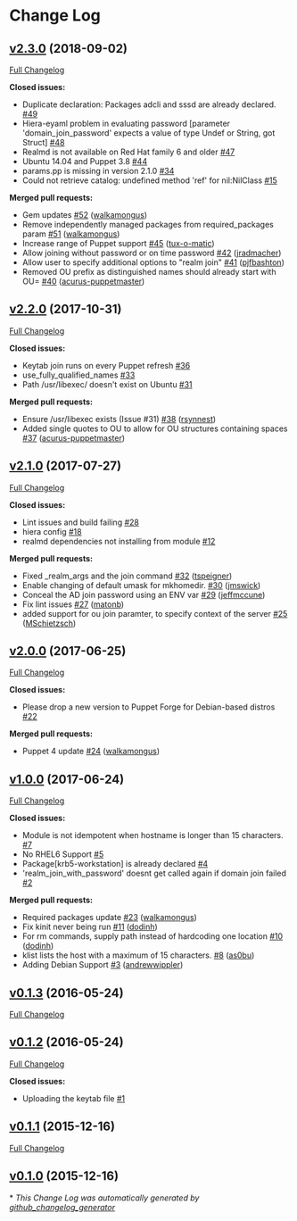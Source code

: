 # Change Log

## [v2.3.0](https://github.com/walkamongus/realmd/tree/v2.3.0) (2018-09-02)
[Full Changelog](https://github.com/walkamongus/realmd/compare/v2.2.0...v2.3.0)

**Closed issues:**

- Duplicate declaration: Packages adcli and sssd are already declared. [\#49](https://github.com/walkamongus/realmd/issues/49)
- Hiera-eyaml problem in evaluating password \[parameter 'domain\_join\_password' expects a value of type Undef or String, got Struct\] [\#48](https://github.com/walkamongus/realmd/issues/48)
- Realmd is not available on Red Hat family 6 and older [\#47](https://github.com/walkamongus/realmd/issues/47)
- Ubuntu 14.04 and Puppet 3.8 [\#44](https://github.com/walkamongus/realmd/issues/44)
- params.pp is missing in version 2.1.0 [\#34](https://github.com/walkamongus/realmd/issues/34)
- Could not retrieve catalog: undefined method 'ref' for nil:NilClass [\#15](https://github.com/walkamongus/realmd/issues/15)

**Merged pull requests:**

- Gem updates [\#52](https://github.com/walkamongus/realmd/pull/52) ([walkamongus](https://github.com/walkamongus))
- Remove independently managed packages from required\_packages param [\#51](https://github.com/walkamongus/realmd/pull/51) ([walkamongus](https://github.com/walkamongus))
- Increase range of Puppet support [\#45](https://github.com/walkamongus/realmd/pull/45) ([tux-o-matic](https://github.com/tux-o-matic))
- Allow joining without password or on time password [\#42](https://github.com/walkamongus/realmd/pull/42) ([jradmacher](https://github.com/jradmacher))
- Allow user to specify additional options to "realm join" [\#41](https://github.com/walkamongus/realmd/pull/41) ([pjfbashton](https://github.com/pjfbashton))
- Removed OU prefix as distinguished names should already start with OU= [\#40](https://github.com/walkamongus/realmd/pull/40) ([acurus-puppetmaster](https://github.com/acurus-puppetmaster))

## [v2.2.0](https://github.com/walkamongus/realmd/tree/v2.2.0) (2017-10-31)
[Full Changelog](https://github.com/walkamongus/realmd/compare/v2.1.0...v2.2.0)

**Closed issues:**

- Keytab join runs on every Puppet refresh [\#36](https://github.com/walkamongus/realmd/issues/36)
- use\_fully\_qualified\_names [\#33](https://github.com/walkamongus/realmd/issues/33)
- Path /usr/libexec/ doesn't exist on Ubuntu [\#31](https://github.com/walkamongus/realmd/issues/31)

**Merged pull requests:**

- Ensure /usr/libexec exists \(Issue \#31\) [\#38](https://github.com/walkamongus/realmd/pull/38) ([rsynnest](https://github.com/rsynnest))
- Added single quotes to OU to allow for OU structures containing spaces [\#37](https://github.com/walkamongus/realmd/pull/37) ([acurus-puppetmaster](https://github.com/acurus-puppetmaster))

## [v2.1.0](https://github.com/walkamongus/realmd/tree/v2.1.0) (2017-07-27)
[Full Changelog](https://github.com/walkamongus/realmd/compare/v2.0.0...v2.1.0)

**Closed issues:**

- Lint issues and build failing [\#28](https://github.com/walkamongus/realmd/issues/28)
- hiera config [\#18](https://github.com/walkamongus/realmd/issues/18)
- realmd dependencies not installing from module [\#12](https://github.com/walkamongus/realmd/issues/12)

**Merged pull requests:**

- Fixed \_realm\_args and the join command [\#32](https://github.com/walkamongus/realmd/pull/32) ([tspeigner](https://github.com/tspeigner))
- Enable changing of default umask for mkhomedir. [\#30](https://github.com/walkamongus/realmd/pull/30) ([jmswick](https://github.com/jmswick))
- Conceal the AD join password using an ENV var [\#29](https://github.com/walkamongus/realmd/pull/29) ([jeffmccune](https://github.com/jeffmccune))
- Fix lint issues [\#27](https://github.com/walkamongus/realmd/pull/27) ([matonb](https://github.com/matonb))
- added support for ou join paramter, to specify context of the server [\#25](https://github.com/walkamongus/realmd/pull/25) ([MSchietzsch](https://github.com/MSchietzsch))

## [v2.0.0](https://github.com/walkamongus/realmd/tree/v2.0.0) (2017-06-25)
[Full Changelog](https://github.com/walkamongus/realmd/compare/v1.0.0...v2.0.0)

**Closed issues:**

- Please drop a new version to Puppet Forge for Debian-based distros [\#22](https://github.com/walkamongus/realmd/issues/22)

**Merged pull requests:**

- Puppet 4 update [\#24](https://github.com/walkamongus/realmd/pull/24) ([walkamongus](https://github.com/walkamongus))

## [v1.0.0](https://github.com/walkamongus/realmd/tree/v1.0.0) (2017-06-24)
[Full Changelog](https://github.com/walkamongus/realmd/compare/v0.1.3...v1.0.0)

**Closed issues:**

- Module is not idempotent when hostname is longer than 15 characters. [\#7](https://github.com/walkamongus/realmd/issues/7)
- No RHEL6 Support [\#5](https://github.com/walkamongus/realmd/issues/5)
- Package\[krb5-workstation\] is already declared [\#4](https://github.com/walkamongus/realmd/issues/4)
- 'realm\_join\_with\_password' doesnt get called again if domain join failed  [\#2](https://github.com/walkamongus/realmd/issues/2)

**Merged pull requests:**

- Required packages update [\#23](https://github.com/walkamongus/realmd/pull/23) ([walkamongus](https://github.com/walkamongus))
- Fix kinit never being run [\#11](https://github.com/walkamongus/realmd/pull/11) ([dodinh](https://github.com/dodinh))
- For rm commands, supply path instead of hardcoding one location [\#10](https://github.com/walkamongus/realmd/pull/10) ([dodinh](https://github.com/dodinh))
- klist lists the host with a maximum of 15 characters. [\#8](https://github.com/walkamongus/realmd/pull/8) ([as0bu](https://github.com/as0bu))
- Adding Debian Support [\#3](https://github.com/walkamongus/realmd/pull/3) ([andrewwippler](https://github.com/andrewwippler))

## [v0.1.3](https://github.com/walkamongus/realmd/tree/v0.1.3) (2016-05-24)
[Full Changelog](https://github.com/walkamongus/realmd/compare/v0.1.2...v0.1.3)

## [v0.1.2](https://github.com/walkamongus/realmd/tree/v0.1.2) (2016-05-24)
[Full Changelog](https://github.com/walkamongus/realmd/compare/v0.1.1...v0.1.2)

**Closed issues:**

- Uploading the keytab file [\#1](https://github.com/walkamongus/realmd/issues/1)

## [v0.1.1](https://github.com/walkamongus/realmd/tree/v0.1.1) (2015-12-16)
[Full Changelog](https://github.com/walkamongus/realmd/compare/v0.1.0...v0.1.1)

## [v0.1.0](https://github.com/walkamongus/realmd/tree/v0.1.0) (2015-12-16)


\* *This Change Log was automatically generated by [github_changelog_generator](https://github.com/skywinder/Github-Changelog-Generator)*